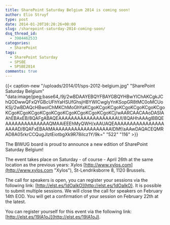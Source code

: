 ```yaml
---
title: SharePoint Saturday Belgium 2014 is coming soon!
author: Elio Struyf
type: post
date: 2014-01-20T10:20:26+00:00
slug: /sharepoint-saturday-2014-coming-soon/
dsq_thread_id:
  - 3904462533
categories:
  - SharePoint
tags:
  - SharePoint Saturday
  - SPSBE
  - SPSBE2014
comments: true
---
```


{{< caption-new "/uploads/2014/01/sps-2012-belgium.jpg" "SharePoint Saturday Belgium"  "data:image/jpeg;base64,/9j/2wBDAAYEBQYFBAYGBQYHBwYIChAKCgkJChQODwwQFxQYGBcUFhYaHSUfGhsjHBYWICwgIyYnKSopGR8tMC0oMCUoKSj/2wBDAQcHBwoIChMKChMoGhYaKCgoKCgoKCgoKCgoKCgoKCgoKCgoKCgoKCgoKCgoKCgoKCgoKCgoKCgoKCgoKCgoKCj/wAARCAACAAoDASIAAhEBAxEB/8QAFgABAQEAAAAAAAAAAAAAAAAAAAUI/8QAHhAAAgIBBQEAAAAAAAAAAAAAAQMAAiEEEhMyQWH/xAAUAQEAAAAAAAAAAAAAAAAAAAAD/8QAFxEBAAMAAAAAAAAAAAAAAAAAAAIDMf/aAAwDAQACEQMRAD8A05rkrCCQugJIztEiotbgXk9R78iIcz1Y/9k=" "522" "116" >}}

The BIWUG board is proud to announce a new edition of SharePoint Saturday Belgium!

The event takes place on Saturday - of course - April 26th at the same location as the previous years: Xylos [http://www.xylos.com](http://www.xylos.com "Xylos"), St-Lendriksborre 8, 1120 Brussels.

The call for speakers is open, you can register your sessions via the following link: [http://elst.es/1dOaIkO](http://elst.es/1dOaIkO). It is possible to submit multiple sessions. We will close the call for speakers on February 14th EOD. You will get a confirmation of your session on February 22th at the latest.

You can register yourself for this event via the following link: [http://elst.es/19IA1oJ](http://elst.es/19IA1oJ).